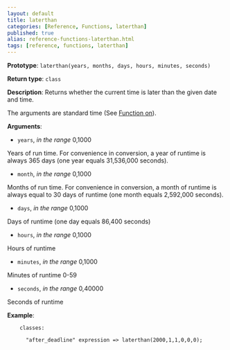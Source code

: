 ```yaml
---
layout: default
title: laterthan
categories: [Reference, Functions, laterthan]
published: true
alias: reference-functions-laterthan.html
tags: [reference, functions, laterthan]
---
```


**Prototype**: `laterthan(years, months, days, hours, minutes, seconds)`

**Return type**: `class`

**Description**: Returns whether the current time is later than the given 
date and time.

The arguments are standard time (See [Function on](#Function-on)).

**Arguments**:

* `years`, *in the range* 0,1000   

Years of run time. For convenience in conversion, a year of runtime is
always 365 days (one year equals 31,536,000 seconds).   

* `month`, *in the range* 0,1000   

Months of run time. For convenience in conversion, a month of runtime is
always equal to 30 days of runtime (one month equals 2,592,000 seconds).

* `days`, *in the range* 0,1000   

Days of runtime (one day equals 86,400 seconds)   

* `hours`, *in the range* 0,1000

Hours of runtime   

* `minutes`, *in the range* 0,1000

Minutes of runtime 0-59   

* `seconds`, *in the range* 0,40000

Seconds of runtime

**Example**:

```cf3
    classes:

      "after_deadline" expression => laterthan(2000,1,1,0,0,0);
```
